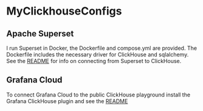 # MyClickhouseConfigs

## Apache Superset
I run Superset in Docker, the Dockerfile and compose.yml are provided.  The Dockerfile
includes the necessary driver for ClickHouse and sqlalchemy.  See the
[README](ApacheSuperset/README.md) for info on connecting from Superset to ClickHouse.

## Grafana Cloud
To connect Grafana Cloud to the public ClickHouse playground install the Grafana
ClickHouse plugin and see the [README](GrafanaCloud.md)
